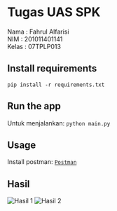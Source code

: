 # Tugas UAS SPK
Nama : Fahrul Alfarisi<br>
NIM : 201011401141<br>
Kelas : 07TPLP013<br>

## Install requirements
```pip install -r requirements.txt```

## Run the app
Untuk menjalankan:
```python main.py```

## Usage
Install postman:
[`Postman`](https://www.postman.com/downloads/)



## Hasil
<img src='https://cdn.discordapp.com/attachments/758314275554590772/1186467345846243348/Running_1.png?ex=65935ad2&is=6580e5d2&hm=18ff9aa0e17b34eb6544b7904ac846343ad69fc26c57c4cafb3b5c2dee2f51d5&' alt='Hasil 1'/>

<img src='https://cdn.discordapp.com/attachments/758314275554590772/1186467346269880340/Running_2.png?ex=65935ad2&is=6580e5d2&hm=af876faf52bf404f12fe4729f1b7fb6689e388ad76745431ef1ad371649baf95&' alt='Hasil 2'/>
